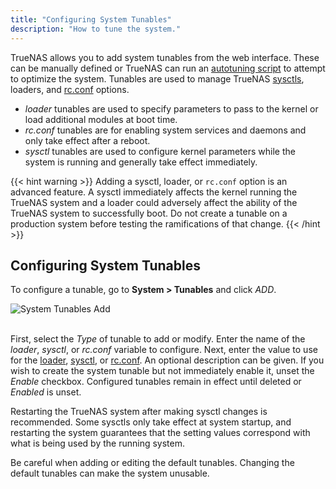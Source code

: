```yaml
---
title: "Configuring System Tunables"
description: "How to tune the system."
---
```


TrueNAS allows you to add system tunables from the web interface.
These can be manually defined or TrueNAS can run an [autotuning script](/CORE/System/systemsettings/#autotuning) to attempt to optimize the system.
Tunables are used to manage TrueNAS [sysctls](https://www.freebsd.org/cgi/man.cgi?query=sysctl), loaders, and [rc.conf](https://www.freebsd.org/cgi/man.cgi?query=rc.conf) options.

* *loader* tunables are used to specify parameters to pass to the kernel or load additional modules at boot time.
* *rc.conf* tunables are for enabling system services and daemons and only take effect after a reboot.
* *sysctl* tunables are used to configure kernel parameters while the system is running and generally take effect immediately.

{{< hint warning >}}
Adding a sysctl, loader, or `rc.conf` option is an advanced feature.
A sysctl immediately affects the kernel running the TrueNAS system and a loader could adversely affect the ability of the TrueNAS system to successfully boot.
Do not create a tunable on a production system before testing the ramifications of that change.
{{< /hint >}}

## Configuring System Tunables

To configure a tunable, go to **System > Tunables** and click *ADD*.

![System Tunables Add](/images/CORE/12.0/SystemTunablesAdd.png "System Tunables Add")
<br><br>

First, select the *Type* of tunable to add or modify.
Enter the name of the *loader*, *sysctl*, or *rc.conf* variable to configure.
Next, enter the value to use for the [loader](https://www.freebsd.org/doc/en_US.ISO8859-1/books/handbook/boot-introduction.html#boot-loader-commands), [sysctl](https://www.freebsd.org/doc/en_US.ISO8859-1/books/handbook/configtuning-sysctl.html), or [rc.conf](https://www.freebsd.org/doc/en_US.ISO8859-1/books/handbook/config-tuning.html).
An optional description can be given.
If you wish to create the system tunable but not immediately enable it, unset the *Enable* checkbox.
Configured tunables remain in effect until deleted or *Enabled* is unset.

Restarting the TrueNAS system after making sysctl changes is recommended.
Some sysctls only take effect at system startup, and restarting the system guarantees that the setting values correspond with what is being used by the running system.

Be careful when adding or editing the default tunables.
Changing the default tunables can make the system unusable.
